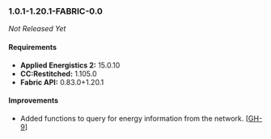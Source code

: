 ### 1.0.1-1.20.1-FABRIC-0.0

_Not Released Yet_

#### Requirements
- **Applied Energistics 2:** 15.0.10
- **CC:Restitched:** 1.105.0
- **Fabric API:** 0.83.0+1.20.1

#### Improvements

- Added functions to query for energy information from the network. [[GH-9](https://github.com/TheMrMilchmann/AE2CCBridge/issues/9)]